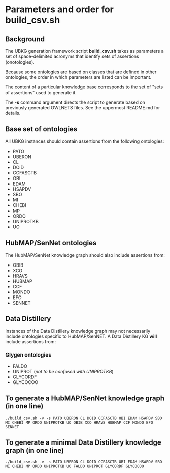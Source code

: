 # Parameters and order for build_csv.sh

## Background
The UBKG generation framework script **build_csv.sh** takes
as parameters a set of space-delimited acronyms that identify sets of assertions (onotologies).

Because some ontologies are based on classes that are
defined in other ontologies, the order in which parameters are 
listed can be important.

The content of a particular knowledge base corresponds to the
set of "sets of assertions" used to generate it.

The **-s** command argument directs the script to generate based on previously generated OWLNETS files.
See the uppermost README.md for details.

## Base set of ontologies
All UBKG instances should contain assertions from
the following ontologies:
- PATO 
- UBERON 
- CL 
- DOID 
- CCFASCTB 
- OBI 
- EDAM
- HSAPDV
- SBO 
- MI 
- CHEBI 
- MP 
- ORDO 
- UNIPROTKB 
- UO

## HubMAP/SenNet ontologies
The HubMAP/SenNet knowledge graph should also include assertions from:

- OBIB 
- XCO 
- HRAVS 
- HUBMAP 
- CCF 
- MONDO 
- EFO 
- SENNET

## Data Distillery

Instances of the Data Distillery knowledge graph may not necessarily include ontologies specific to HubMAP/SenNET.
A Data Distillery KG **will** include assertions from:

### Glygen ontologies
- FALDO
- UNIPROT (_not to be confused with UNIPROTKB_)
- GLYCORDF
- GLYCOCOO

## To generate a HubMAP/SenNet knowledge graph (in one line)
```
./build_csv.sh -v -s PATO UBERON CL DOID CCFASCTB OBI EDAM HSAPDV SBO MI CHEBI MP ORDO UNIPROTKB UO OBIB XCO HRAVS HUBMAP CCF MONDO EFO SENNET 
```

## To generate a minimal Data Distillery knowledge graph (in one line)
```
./build_csv.sh -v -s PATO UBERON CL DOID CCFASCTB OBI EDAM HSAPDV SBO MI CHEBI MP ORDO UNIPROTKB UO FALDO UNIPROT GLYCORDF GLYCOCOO
```